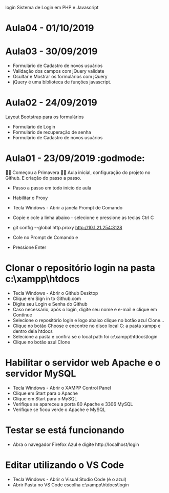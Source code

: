 login
Sistema de Login em PHP e Javascript

# Aula04 - 01/10/2019

# Aula03 - 30/09/2019
- Formulário de Cadastro de novos usuários
- Validação dos campos com jQuery validate
- Ocultar e Mostrar os formulários com jQuery
- jQuery é uma biblioteca de funções javascript.

# Aula02 - 24/09/2019
Layout Bootstrap para os formulários

- Formulário de Login
- Formulário de recuperação de senha
- Formulário de Cadastro de novos usuários
# Aula01 - 23/09/2019 :godmode:
🌺🍀 Começou a Primavera 🌻🌷 Aula inicial, configuração do projeto no Github. E criação do passo a passo.

- Passo a passo em todo início de aula
- Habilitar o Proxy
- Tecla Windows - Abrir a janela Prompt de Comando

- Copie e cole a linha abaixo - selecione e pressione as teclas Ctrl C

- git config --global http.proxy http://10.1.21.254:3128

- Cole no Prompt de Comando e

- Pressione Enter

# Clonar o repositório login na pasta c:\xampp\htdocs

- Tecla Windows - Abrir o Github Desktop
- Clique em Sign in to Github.com
- Digite seu Login e Senha do Github
- Caso necessário, após o login, digite seu nome e e-mail e clique em Continue
- Selecione o repositório login e logo abaixo clique no botão azul Clone...
- Clique no botão Choose e encontre no disco local C: a pasta xampp e dentro dela htdocs
- Selecione a pasta e confira se o local path foi c:\xampp\htdocs\login
- Clique no botão azul Clone
# Habilitar o servidor web Apache e o servidor MySQL

- Tecla Windows - Abrir o XAMPP Control Panel
- Clique em Start para o Apache
- Clique em Start para o MySQL
- Verifique se apareceu a porta 80 Apache e 3306 MySQL
- Verifique se ficou verde o Apache e MySQL
# Testar se está funcionando

- Abra o navegador Firefox Azul e digite http://localhost/login

# Editar utilizando o VS Code

- Tecla Windows - Abrir o Visual Studio Code (é o azul)
- Abrir Pasta no VS Code escolha c:\xampp\htdocs\login